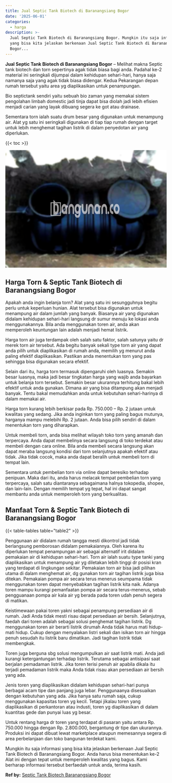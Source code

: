 ```yaml
---
title: Jual Septic Tank Biotech di Baranangsiang Bogor
date: '2025-06-01'
categories:
  - harga
description: >-
  Jual Septic Tank Biotech di Baranangsiang Bogor. Mungkin itu saja informasi
  yang bisa kita jelaskan berkenaan Jual Septic Tank Biotech di Baranangsiang
  Bogor...
---
```


**Jual Septic Tank Biotech di Baranangsiang Bogor** – Melihat makna Septic tank biotech dan torn sepertinya agak tidak biasa bagi anda. Padahal ke-2 material ini seringkali dijumpai dalam kehidupan sehari-hari, hanya saja namanya saja yang agak tidak biasa didengar. Kedua Pekarangan depan rumah tersebut yaitu area yg diaplikasikan untuk penampungan.

Bio septictank sendiri yaitu sebuah bio zaman yang memakai sistem pengolahan limbah domestic jadi tinja dapat bisa diolah jadi lebih efisien menjadi carian yang layak dibuang segera ke got atau drainase.

Sementara torn ialah suatu drum besar yang digunakan untuk menampung air. Alat yg satu ini seringkali digunakan di tiap tiap rumah dengan target untuk lebih menghemat tagihan listrik di dalam penyedotan air yang diperlukan.

{{< toc >}}

![Jual Septic Tank Biotech di Baranangsiang Bogor](/images/jual-bio-septictank-29.png)

## Harga Torn & Septic Tank Biotech di Baranangsiang Bogor

Apakah anda ingin belanja torn? Alat yang satu ini sesungguhnya begitu perlu untuk keperluan hunian. Alat tersebut bisa digunakan untuk menampung air dalam jumlah yang banyak. Biasanya air yang digunakan didalam kehidupan sehari-hari langsung dr sumur menuju ke lokasi anda menggunakannya. Bila anda menggunakan toren air, anda akan memperoleh keuntungan lain adalah menjadi hemat listrik.

Harga torn air juga terdampak oleh salah satu faktor, salah satunya yaitu dr merek torn air tersebut. Ada begitu banyak sekali type torn air yang dapat anda pilih untuk diaplikasikan di rumah anda, memilih yg menurut anda paling efektif diaplikasikan. Pastikan anda menentukan torn yang pas sehingga bisa digunakan secara efektif.

Selain dari itu, harga torn termasuk dipengaruhi oleh luasnya. Semakin besar luasnya, maka jadi besar tingkatan harga yang wajib anda bayarkan untuk belanja torn tersebut. Semakin besar ukurannya terhitung bakal lebih efektif untuk anda gunakan. Dimana air yang bisa ditampung akan menjadi banyak. Tentu bakal memudahkan anda untuk kebutuhan sehari-harinya di dalam memakai air.

Harga torn kurang lebih berkisar pada Rp. 750.000 – Rp. 2 jutaan untuk kwalitas yang sedang. Jika anda inginkan torn yang paling bagus mutunya, harganya mampu melebihi Rp. 2 jutaan. Anda bisa pilih sendiri di dalam menentukan torn yang diharapkan.

Untuk membeli torn, anda bisa melihat wilayah toko torn yang amanah dan terpercaya. Anda dapat membelinya secara langsung di toko terdekat atau membeli dengan cara online. Bila anda membeli secara langsung akan dapat meraba langsung kondisi dari torn selanjutnya apakah efektif atau tidak. Jika tidak cocok, maka anda dapat beralih untuk membeli torn di tempat lain.

Sementara untuk pembelian torn via online dapat beresiko terhadap penipuan. Maka dari itu, anda harus melacak tempat pembelian torn yang terpercaya, salah satu diantaranya sebagaimana halnya tokopedia, shopee, dan lain-lain. Dengan memilih tempat yg tepat, hal ini dapat sangat membantu anda untuk memperoleh torn yang berkualitas.

## Manfaat Torn & Septic Tank Biotech di Baranangsiang Bogor

{{< table-tables table="table2" >}}

Penggunaan air didalam rumah tangga mesti dikontrol jadi tidak berlangsung pemborosan didalam pemakaiannya. Oleh karena itu diperlukan tempat penampungan air sebagai alternatif irit didalam pemakaian air di kehidupan sehari-hari. Torn air ialah suatu type tanki yang diaplikasikan untuk menampung air yg diletakan lebih tinggi dr posisi kran yang terdapat di lingkungan sekitar. Pemakaian torn air bisa jadi pilihan utama di dalam menghemat air, dg gunakan torn air tagihan listrik juga bisa ditekan. Pemakaian pompa air secara terus menerus seumpama tidak menggunakan toren dapat menyebabkan tagihan listrik kita naik. Adanya toren mampu kurangi pemanfaatan pompa air secara terus-menerus, sebab pengguanaan pompa air kala air yg berada pada toren udah penuh segera di matikan.

Keistimewaan pakai toren yakni sebagai penampung persediaan air di rumah. Jadi Anda tidak mesti risau dapat persediaan air bersih. Selanjutnya, faedah dari toren adalah sebagai solusi penghemat tagihan listrik. Dg menggunakan toren air berarti listrik dirumah Anda tidak harus mati hidup-mati hidup. Cukup dengan menyalakan listri sekali dan isikan torn air hingga penuh sesudah itu listrik baru dimatikan. Jadi tagihan listrik tidak membengkak.

Toren juga berguna sbg solusi mengumpulkan air saat listrik mati. Anda jadi kurangi ketergantungan terhadap listrik. Terutama sebagai antisipasi saat berjalan pemadaman listrik. Jika toren terisi penuh air apabila dikala itu terjadi pemadaman listrik maka Anda tidak risau akan persediaan air bersih yang ada.

Jenis toren yang diaplikasikan didalam kehidupan sehari-hari punya berbagai acam tipe dan panjang juga lebar. Penggunaanya disesuaikan dengan kebutuhan yang ada. Jika hanya satu rumah saja, cukup menggunakan kapasitas toren yg kecil. Tetapi jikalau toren yang diaplikasikan di perkantoran atau industi, toren yg diaplikasikan di dalam kuantitas gede dan punyai luas yg besar.

Untuk rentang harga dr toren yang terdapat di pasaran yaitu antara Rp. 750.000 hingga dengan Rp. 2.800.000, bergantung dr tipe dan ukurannya. Produksi ini dapat dibuat lewat marketplace ataupun memesannya segera di area perbelanjaan dan toko bangunan terdekat kami.

Mungkin itu saja informasi yang bisa kita jelaskan berkenaan Jual Septic Tank Biotech di Baranangsiang Bogor. Anda harus bisa menentukan ke-2 Alat ini dengan tepat untuk memperoleh kwalitas yang bagus. Kami berharap informasi tersebut berfaedah untuk anda, terima kasih.

**Ref by:** [Septic Tank Biotech Baranangsiang Bogor](https://id.wikipedia.org/wiki/Septic)
